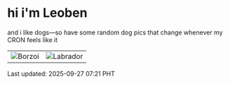 # hi i'm Leoben

and i like dogs—so have some random dog pics that change whenever my CRON feels like it

|  |  |
|--------|----------|
| ![Borzoi](https://random-dog-vercel.vercel.app/api/random-borzoi?v=1758928897) | ![Labrador](https://random-dog-vercel.vercel.app/api/random-labrador?v=1758928897) |

Last updated: 2025-09-27 07:21 PHT
